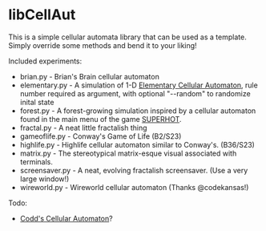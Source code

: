 # libCellAut
This is a simple cellular automata library that can be used as a template. Simply override some methods and bend it to your liking!
 
Included experiments:
* brian.py - Brian's Brain cellular automaton
* elementary.py - A simulation of 1-D [Elementary Cellular Automaton](https://en.wikipedia.org/wiki/Elementary_cellular_automaton), rule number required as argument, with optional "--random" to randomize inital state
* forest.py - A forest-growing simulation inspired by a cellular automaton found in the main menu of the game [SUPERHOT](https://superhotgame.com/).
* fractal.py - A neat little fractalish thing
* gameoflife.py - Conway's Game of Life (B2/S23)
* highlife.py - Highlife cellular automaton similar to Conway's. (B36/S23)
* matrix.py - The stereotypical matrix-esque visual associated with terminals.
* screensaver.py - A neat, evolving fractalish screensaver. (Use a very large window!)
* wireworld.py - Wireworld cellular automaton (Thanks @codekansas!)

Todo:
* [Codd's Cellular Automaton](https://en.wikipedia.org/wiki/Codd%27s_cellular_automaton)?
